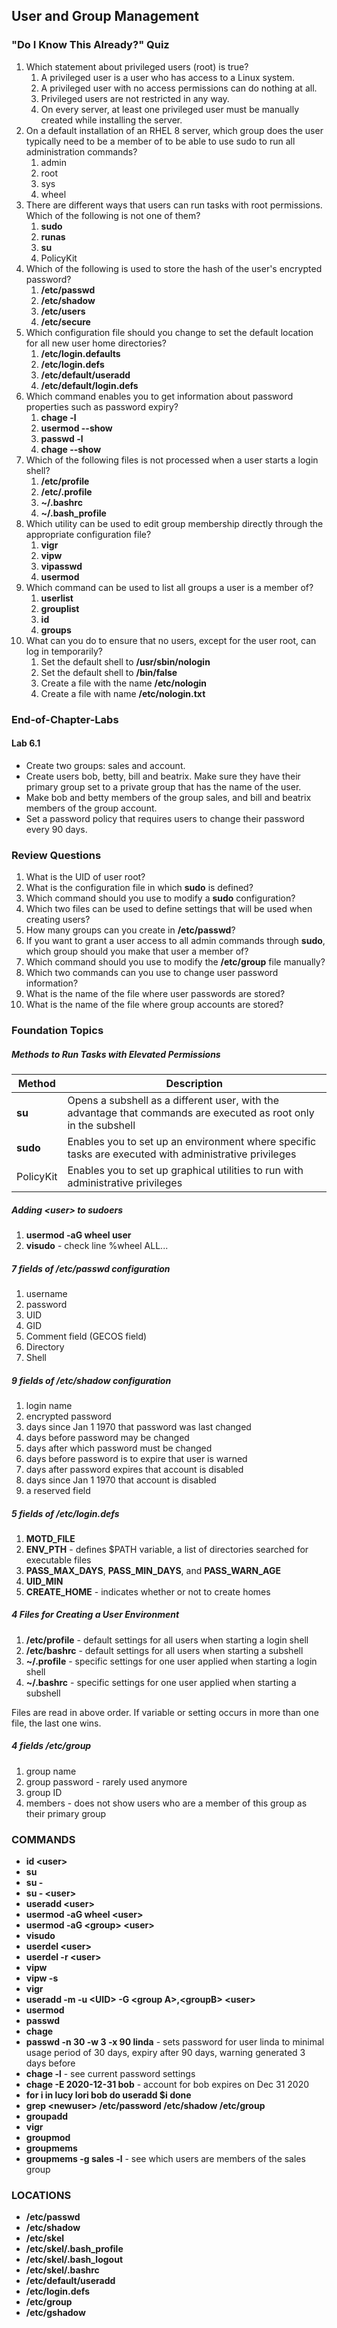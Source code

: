 ## User and Group Management

### "Do I Know This Already?" Quiz

1. Which statement about privileged users (root) is true?
    1. A privileged user is a user who has access to a Linux system.
    2. A privileged user with no access permissions can do nothing at all.
    3. Privileged users are not restricted in any way.
    4. On every server, at least one privileged user must be manually created while installing the server.
2. On a default installation of an RHEL 8 server, which group does the user typically need to be a member of to be able to use sudo to run all administration commands?
    1. admin
    2. root
    3. sys
    4. wheel
3. There are different ways that users can run tasks with root permissions. Which of the following is not one of them?
    1. **sudo**
    2. **runas**
    3. **su**
    4. PolicyKit
4. Which of the following is used to store the hash of the user's encrypted password?
    1. **/etc/passwd**
    2. **/etc/shadow**
    3. **/etc/users**
    4. **/etc/secure**
5. Which configuration file should you change to set the default location for all new user home directories?
    1. **/etc/login.defaults**
    2. **/etc/login.defs**
    3. **/etc/default/useradd**
    4. **/etc/default/login.defs**
6. Which command enables you to get information about password properties such as password expiry?
    1. **chage -l**
    2. **usermod --show**
    3. **passwd -l**
    4. **chage --show**
7. Which of the following files is not processed when a user starts a login shell?
    1. **/etc/profile**
    2. **/etc/.profile**
    3. **~/.bashrc**
    4. **~/.bash_profile**
8. Which utility can be used to edit group membership directly through the appropriate configuration file?
    1. **vigr**
    2. **vipw**
    3. **vipasswd**
    4. **usermod**
9. Which command can be used to list all groups a user is a member of?
    1. **userlist**
    2. **grouplist**
    3. **id**
    4. **groups**
10. What can you do to ensure that no users, except for the user root, can log in temporarily?
    1. Set the default shell to **/usr/sbin/nologin**
    2. Set the default shell to **/bin/false**
    3. Create a file with the name **/etc/nologin**
    4. Create a file with name **/etc/nologin.txt**

### End-of-Chapter-Labs

#### Lab 6.1
* Create  two groups: sales and account.
* Create users bob, betty, bill and beatrix. Make sure they have  their primary group set to a private group that has the name of the user.
* Make bob and betty members of the group sales, and bill and beatrix members of the group account.
* Set a password policy that requires users to change their password every 90 days.

### Review Questions

1. What is the UID of user root?
2. What is the configuration file in which **sudo** is defined?
3. Which command should you use to modify a **sudo** configuration?
4. Which two files can be used to define settings that will be used when creating users?
5. How many groups can you create in **/etc/passwd**?
6. If you want to grant a user access to all admin commands through **sudo**, which group should you make that user a member of?
7. Which command should you use to modify the **/etc/group** file manually?
8. Which two commands can you use to change user password information?
9. What is the name of the file where user passwords are stored?
10. What is the name of the file where group accounts are stored?

### Foundation Topics

##### Methods to Run Tasks with Elevated Permissions

Method | Description
--------------- | ---------
**su** | Opens a subshell as a different user, with the advantage that commands are executed as root only in the subshell
**sudo** | Enables you to set up an environment where specific tasks are executed with administrative privileges
PolicyKit | Enables you to set up graphical utilities to run with administrative privileges

##### Adding \<user> to sudoers
1. **usermod -aG wheel user**
2. **visudo** - check line %wheel ALL...

##### 7 fields of /etc/passwd <user> configuration
1. username
2. password
3. UID
4. GID
5. Comment field (GECOS field)
6. Directory
7. Shell

##### 9 fields of /etc/shadow <user> configuration
1. login name
2. encrypted password
3. days since Jan 1 1970 that password was last changed
4. days before password may be changed
5. days after which password must be changed
6. days before password is to expire that user is warned
7. days after password expires that account is disabled
8. days since Jan 1 1970 that account is disabled
9. a reserved field 

##### 5 fields of /etc/login.defs
1. **MOTD_FILE**
2. **ENV_PTH** - defines $PATH variable, a list of directories searched for executable files
3. **PASS_MAX_DAYS**, **PASS_MIN_DAYS**, and **PASS_WARN_AGE**
4. **UID_MIN**
5. **CREATE_HOME** - indicates whether or not to create homes

##### 4 Files for Creating a User Environment
1. **/etc/profile** - default settings for all users when starting a login shell
2. **/etc/bashrc** - default settings for all users when starting a subshell
3. **~/.profile** - specific settings for one user applied when starting a login shell
4. **~/.bashrc** - specific settings for one user applied when starting a subshell

Files are read in above order. If variable or setting occurs in more than one file, the last one wins.

##### 4 fields /etc/group
1. group name
2. group password - rarely used anymore
3. group ID
4. members - does not show users who are a member of this group as their primary group

### COMMANDS
* **id \<user>**
* **su**
* **su -**
* **su - \<user>**
* **useradd \<user>**
* **usermod -aG wheel \<user>**
* **usermod -aG \<group> \<user>**
* **visudo**
* **userdel \<user>**
* **userdel -r \<user>**
* **vipw**
* **vipw -s**
* **vigr**
* **useradd -m -u \<UID> -G \<group A>,\<groupB> \<user>**
* **usermod**
* **passwd**
* **chage**
* **passwd -n 30 -w 3 -x 90 linda** - sets password for user linda to minimal usage period of 30 days, expiry after 90 days, warning generated 3 days before
* **chage -l** - see current password settings
* **chage -E 2020-12-31 bob** - account for bob expires on Dec 31 2020
* **for i in lucy lori bob do useradd $i done**
* **grep \<newuser> /etc/password /etc/shadow /etc/group**
* **groupadd**
* **vigr**
* **groupmod**
* **groupmems** 
* **groupmems -g sales -l** - see which users are members of the sales group


### LOCATIONS
* **/etc/passwd**
* **/etc/shadow**
* **/etc/skel**
* **/etc/skel/.bash_profile**
* **/etc/skel/.bash_logout**
* **/etc/skel/.bashrc**
* **/etc/default/useradd**
* **/etc/login.defs**
* **/etc/group**
* **/etc/gshadow**